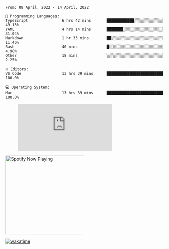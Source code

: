 <!--START_SECTION:waka-->
```text
From: 08 April, 2022 - 14 April, 2022

💬 Programming Languages: 
TypeScript               6 hrs 42 mins       ████████████░░░░░░░░░░░░░   49.13% 
YAML                     4 hrs 14 mins       ███████░░░░░░░░░░░░░░░░░░   31.04% 
Markdown                 1 hr 33 mins        ██░░░░░░░░░░░░░░░░░░░░░░░   11.46% 
Bash                     40 mins             █░░░░░░░░░░░░░░░░░░░░░░░░   4.98% 
Other                    18 mins             ░░░░░░░░░░░░░░░░░░░░░░░░░   2.25%

🔥 Editors: 
VS Code                  13 hrs 39 mins      █████████████████████████   100.0%

💻 Operating System: 
Mac                      13 hrs 39 mins      █████████████████████████   100.0%

```


<!--END_SECTION:waka-->

<figure><embed src="https://wakatime.com/share/@gregnrobinson/001c6d31-0c95-44f9-b6d7-9fd705354f62.svg"></embed></figure>

[<img src="https://spotify-playing-gregnrobinson.vercel.app/api/spotify/?background_color=transparent&border_color=transparent" alt="Spotify Now Playing" width="250" />](https://open.spotify.com/user/gregnrobinson-ca)

[![wakatime](https://wakatime.com/badge/user/37718f76-572e-4513-b2c5-41c4d93d287a.svg)](https://wakatime.com/@37718f76-572e-4513-b2c5-41c4d93d287a)



